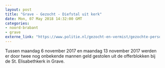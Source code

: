```yaml
---
layout: post
title: "Grave - Gezocht - Diefstal uit kerk"
date: Mon, 07 May 2018 14:32:00 GMT
categories: 
- noord-brabant 
- grave 
externe_link: "https://www.politie.nl/gezocht-en-vermist/gezochte-personen/2018/april/09-diefstal-uit-kerk.html"
---
```


Tussen maandag 6 november 2017 en maandag 13 november 2017 werden er door twee nog onbekende mannen geld gestolen uit de offerblokken bij de St. Elisabethkerk in Grave.
